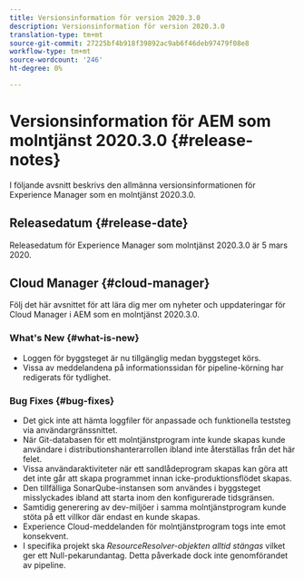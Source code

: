 ```yaml
---
title: Versionsinformation för version 2020.3.0
description: Versionsinformation för version 2020.3.0
translation-type: tm+mt
source-git-commit: 27225bf4b918f39892ac9ab6f46deb97479f08e8
workflow-type: tm+mt
source-wordcount: '246'
ht-degree: 0%

---
```



# Versionsinformation för AEM som molntjänst 2020.3.0 {#release-notes}

I följande avsnitt beskrivs den allmänna versionsinformationen för Experience Manager som en molntjänst 2020.3.0.


## Releasedatum {#release-date}

Releasedatum för Experience Manager som molntjänst 2020.3.0 är 5 mars 2020.

## Cloud Manager {#cloud-manager}

Följ det här avsnittet för att lära dig mer om nyheter och uppdateringar för Cloud Manager i AEM som en molntjänst 2020.3.0.

### What&#39;s New {#what-is-new}

* Loggen för byggsteget är nu tillgänglig medan byggsteget körs.
* Vissa av meddelandena på informationssidan för pipeline-körning har redigerats för tydlighet.

### Bug Fixes  {#bug-fixes}

* Det gick inte att hämta loggfiler för anpassade och funktionella teststeg via användargränssnittet.
* När Git-databasen för ett molntjänstprogram inte kunde skapas kunde användare i distributionshanterarrollen ibland inte återställas från det här felet.
* Vissa användaraktiviteter när ett sandlådeprogram skapas kan göra att det inte går att skapa programmet innan icke-produktionsflödet skapas.
* Den tillfälliga SonarQube-instansen som användes i byggsteget misslyckades ibland att starta inom den konfigurerade tidsgränsen.
* Samtidig generering av dev-miljöer i samma molntjänstprogram kunde stöta på ett villkor där endast en kunde skapas.
* Experience Cloud-meddelanden för molntjänstprogram togs inte emot konsekvent.
* I specifika projekt ska *ResourceResolver-objekten alltid stängas* vilket ger ett Null-pekarundantag. Detta påverkade dock inte genomförandet av pipeline.


